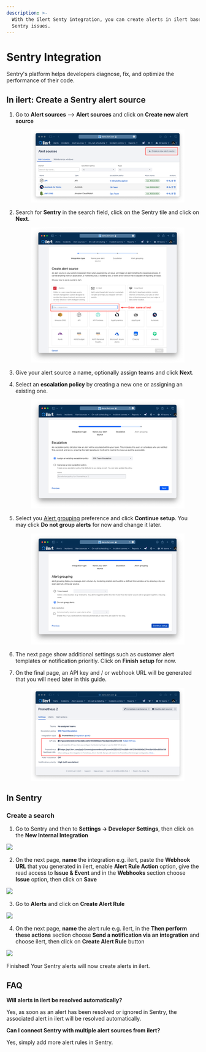 ```yaml
---
description: >-
  With the ilert Senty integration, you can create alerts in ilert based on
  Sentry issues.
---
```


# Sentry Integration

Sentry's platform helps developers diagnose, fix, and optimize the performance of their code.

## In ilert: Create a Sentry alert source <a href="#in-ilert" id="in-ilert"></a>

1.  Go to **Alert sources** --> **Alert sources** and click on **Create new alert source**

    <figure><img src="../.gitbook/assets/Screenshot 2023-08-28 at 10.21.10.png" alt=""><figcaption></figcaption></figure>
2.  Search for **Sentry** in the search field, click on the Sentry tile and click on **Next**.&#x20;

    <figure><img src="../.gitbook/assets/Screenshot 2023-08-28 at 10.24.23.png" alt=""><figcaption></figcaption></figure>
3. Give your alert source a name, optionally assign teams and click **Next**.
4.  Select an **escalation policy** by creating a new one or assigning an existing one.

    <figure><img src="../.gitbook/assets/Screenshot 2023-08-28 at 11.37.47.png" alt=""><figcaption></figcaption></figure>
5.  Select you [Alert grouping](../alerting/alert-sources.md#alert-grouping) preference and click **Continue setup**. You may click **Do not group alerts** for now and change it later.&#x20;

    <figure><img src="../.gitbook/assets/Screenshot 2023-08-28 at 11.38.24.png" alt=""><figcaption></figcaption></figure>
6. The next page show additional settings such as customer alert templates or notification prioritiy. Click on **Finish setup** for now.
7.  On the final page, an API key and / or webhook URL will be generated that you will need later in this guide.

    <figure><img src="../.gitbook/assets/Screenshot 2023-08-28 at 11.47.34 (1).png" alt=""><figcaption></figcaption></figure>

## In Sentry <a href="#in-splunk" id="in-splunk"></a>

### Create a search <a href="#create-action-sequences" id="create-action-sequences"></a>

1. Go to Sentry and then to **Settings -> Developer Settings**, then click on the **New Internal Integration**

![](../.gitbook/assets/Screenshot\_25\_02\_21\_\_21\_58.png)

2. On the next page, **name** the integration e.g. ilert, paste the **Webhook URL** that you generated in ilert, enable **Alert Rule Action** option, give the read access to **Issue & Event** and in the **Webhooks** section choose **Issue** option, then click on **Save**

![](../.gitbook/assets/Screenshot\_25\_02\_21\_\_22\_53.png)

3. Go to **Alerts** and click on **Create Alert Rule**

![](../.gitbook/assets/Screenshot\_25\_02\_21\_\_22\_08.png)

4. On the next page, **name** the alert rule e.g. ilert, in the **Then perform these actions** section choose **Send a notification via an integration** and choose ilert, then click on **Create Alert Rule** button

![](../.gitbook/assets/Screenshot\_25\_02\_21\_\_22\_10.png)

Finished! Your Sentry alerts will now create alerts in ilert.

## FAQ <a href="#faq" id="faq"></a>

**Will alerts in ilert be resolved automatically?**

Yes, as soon as an alert has been resolved or ignored in Sentry, the associated alert in ilert will be resolved automatically.

**Can I connect Sentry with multiple alert sources from ilert?**

Yes, simply add more alert rules in Sentry.

